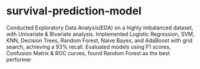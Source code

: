 # survival-prediction-model
 Conducted Exploratory Data Analysis(EDA) on a highly imbalanced dataset, with Univariate & Bivariate analysis.
 Implemented Logistic Regression, SVM, KNN, Decision Trees, Random Forest, Naive Bayes, and AdaBoost with
 grid search, achieving a 93% recall.
 Evaluated models using F1 scores, Confusion Matrix & ROC curves, found Random Forest as the best performer
